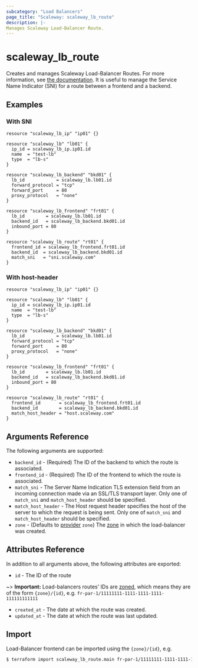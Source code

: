 ```yaml
---
subcategory: "Load Balancers"
page_title: "Scaleway: scaleway_lb_route"
description: |-
Manages Scaleway Load-Balancer Route.
---
```


# scaleway_lb_route

Creates and manages Scaleway Load-Balancer Routes. For more information, see [the documentation](https://developers.scaleway.com/en/products/lb/zoned_api/#route-ff94b7).
It is useful to manage the Service Name Indicator (SNI) for a route between a frontend and a backend.

## Examples

### With SNI

```hcl
resource "scaleway_lb_ip" "ip01" {}

resource "scaleway_lb" "lb01" {
  ip_id = scaleway_lb_ip.ip01.id
  name  = "test-lb"
  type  = "lb-s"
}

resource "scaleway_lb_backend" "bkd01" {
  lb_id            = scaleway_lb.lb01.id
  forward_protocol = "tcp"
  forward_port     = 80
  proxy_protocol   = "none"
}

resource "scaleway_lb_frontend" "frt01" {
  lb_id        = scaleway_lb.lb01.id
  backend_id   = scaleway_lb_backend.bkd01.id
  inbound_port = 80
}

resource "scaleway_lb_route" "rt01" {
  frontend_id = scaleway_lb_frontend.frt01.id
  backend_id  = scaleway_lb_backend.bkd01.id
  match_sni   = "sni.scaleway.com"
}
```

### With host-header

```hcl
resource "scaleway_lb_ip" "ip01" {}

resource "scaleway_lb" "lb01" {
  ip_id = scaleway_lb_ip.ip01.id
  name  = "test-lb"
  type  = "lb-s"
}

resource "scaleway_lb_backend" "bkd01" {
  lb_id            = scaleway_lb.lb01.id
  forward_protocol = "tcp"
  forward_port     = 80
  proxy_protocol   = "none"
}

resource "scaleway_lb_frontend" "frt01" {
  lb_id        = scaleway_lb.lb01.id
  backend_id   = scaleway_lb_backend.bkd01.id
  inbound_port = 80
}

resource "scaleway_lb_route" "rt01" {
  frontend_id       = scaleway_lb_frontend.frt01.id
  backend_id        = scaleway_lb_backend.bkd01.id
  match_host_header = "host.scaleway.com"
}
```

## Arguments Reference

The following arguments are supported:

- `backend_id` - (Required) The ID of the backend to which the route is associated.
- `frontend_id` - (Required) The ID of the frontend to which the route is associated.
- `match_sni` - The Server Name Indication TLS extension field from an incoming connection made via an SSL/TLS transport layer.
  Only one of `match_sni` and `match_host_header` should be specified.
- `match_host_header` - The Host request header specifies the host of the server to which the request is being sent.
  Only one of `match_sni` and `match_host_header` should be specified.  
- `zone` - (Defaults to [provider](../index.md#zone) `zone`) The [zone](../guides/regions_and_zones.md#zones) in which the load-balancer was created.

## Attributes Reference

In addition to all arguments above, the following attributes are exported:

- `id` - The ID of the route

~> **Important:** Load-balancers routes' IDs are [zoned](../guides/regions_and_zones.md#resource-ids), which means they are of the form `{zone}/{id}`, e.g. `fr-par-1/11111111-1111-1111-1111-111111111111`

- `created_at` - The date at which the route was created.
- `updated_at` - The date at which the route was last updated.

## Import

Load-Balancer frontend can be imported using the `{zone}/{id}`, e.g.

```bash
$ terraform import scaleway_lb_route.main fr-par-1/11111111-1111-1111-1111-111111111111
```
